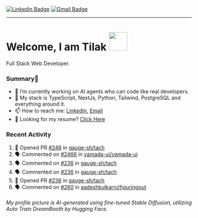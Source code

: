 [![Linkedin Badge](https://img.shields.io/badge/-tiluckdave-blue?style=flat-square&logo=Linkedin&logoColor=white&link=https://www.linkedin.com/in/tiluckdave/)](https://www.linkedin.com/in/tiluckdave/)
[![Gmail Badge](https://img.shields.io/badge/-hello@tiluckdave.in-c14438?style=flat-square&logo=Gmail&logoColor=white&link=mailto:hello@tiluckdave.in)](mailto:hello@tiluckdave.in)

---

# Welcome, I am Tilak <img src="https://media.giphy.com/media/mGcNjsfWAjY5AEZNw6/giphy.gif" width="50">
Full Stack Web Developer.

### Summary👋
- 🔭 I’m currently working on AI agents who can code like real developers.
- 🧠 My stack is TypeScript, NextJs, Python, Tailwind, PostgreSQL and everything around it. 
- 📫 How to reach me: [Linkedin](https://www.linkedin.com/in/tiluckdave/), [Email](mailto:hello@tiluckdave.in)
- 📄 Looking for my resume? [Click Here](https://tiluckdave.in/resume.pdf)

### Recent Activity
<!--START_SECTION:activity-->
1. 💪 Opened PR [#246](https://github.com/gauge-sh/tach/pull/246) in [gauge-sh/tach](https://github.com/gauge-sh/tach)
2. 🗣 Commented on [#2466](https://github.com/yamada-ui/yamada-ui/issues/2466#issuecomment-2280853127) in [yamada-ui/yamada-ui](https://github.com/yamada-ui/yamada-ui)
3. 🗣 Commented on [#236](https://github.com/gauge-sh/tach/pull/236#issuecomment-2273951079) in [gauge-sh/tach](https://github.com/gauge-sh/tach)
4. 🗣 Commented on [#236](https://github.com/gauge-sh/tach/pull/236#issuecomment-2273950610) in [gauge-sh/tach](https://github.com/gauge-sh/tach)
5. 💪 Opened PR [#236](https://github.com/gauge-sh/tach/pull/236) in [gauge-sh/tach](https://github.com/gauge-sh/tach)
6. 🗣 Commented on [#260](https://github.com/aadeshkulkarni/figuringout/issues/260#issuecomment-2269667882) in [aadeshkulkarni/figuringout](https://github.com/aadeshkulkarni/figuringout)
<!--END_SECTION:activity-->




###### My profile picture is AI-generated using fine-tuned Stable Diffusion, utilizing Auto Train DreamBooth by Hugging Face.

